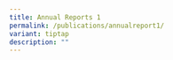 ```yaml
---
title: Annual Reports 1
permalink: /publications/annualreport1/
variant: tiptap
description: ""
---
```

